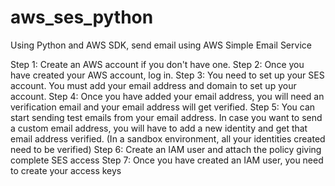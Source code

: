# aws_ses_python
Using Python and AWS SDK, send email using AWS Simple Email Service

Step 1: Create an AWS account if you don't have one. 
Step 2: Once you have created your AWS account, log in.
Step 3: You need to set up your SES account. You must add your email address and domain to set up your account.
Step 4: Once you have added your email address, you will need an verification email and your email address will get verified.
Step 5: You can start sending test emails from your email address. In case you want to send a custom email address, you will have to add a new identity and get that email address verified. (In a sandbox environment, all your identities created need to be verified)
Step 6: Create an IAM user and attach the policy giving complete SES access
Step 7: Once you have created an IAM user, you need to create your access keys


